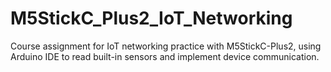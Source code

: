 # M5StickC_Plus2_IoT_Networking
Course assignment for IoT networking practice with M5StickC-Plus2, using Arduino IDE to read built-in sensors and implement device communication.

